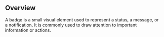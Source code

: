 ## Overview

A badge is a small visual element used to represent a status, a message, or a notification. It is commonly used to draw attention to important information or actions.
